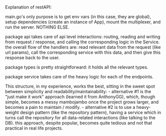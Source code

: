 Explanation of restAPI:

main.go's only purpose is to get env vars (in this case, they are global), setup dependencies (create an instance of App), mount the multiplexer, and run the server. NOTHING ELSE.

package api takes care of api level interactions: routing, reading and writing from request / response, and calling the corresponding logic in the Service. the overall flow of the handlers are: read relevant data from the request (like url params), call the corresponding service with this data, and then give this response back to the user.

package types is pretty straightforward: it holds all the relevant types.

package service takes care of the heavy logic for each of the endpoints.

This structure, in my experience, works the best, sitting in the sweet spot between simplicity and readability/maintainability:
    - alternative #1 is the "just make it work" approach (learned it from AnthonyGG), which, though simple, becomes a messy mambojambo once the project grows larger, and becomes a pain to maintain / modify.
    - alternative #2 is to use a heavy-weight design pattern (like the repository pattern), having a service which in turns call the repository for all data-related interactions (like talking to the DB). this approach, despite popular, becomes quite tedious and not that practical in real life projects.

